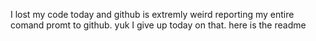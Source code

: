 I lost my code today and github is extremly weird reporting my entire comand promt to github. yuk I give up today on that. here is the readme